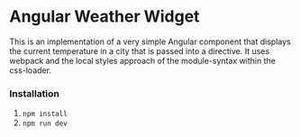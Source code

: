 # Angular Weather Widget

This is an implementation of a very simple Angular component that displays the current temperature
in a city that is passed into a directive. It uses webpack and the local styles approach of the module-syntax
within the css-loader.

### Installation

1. `npm install`
2. `npm run dev`
